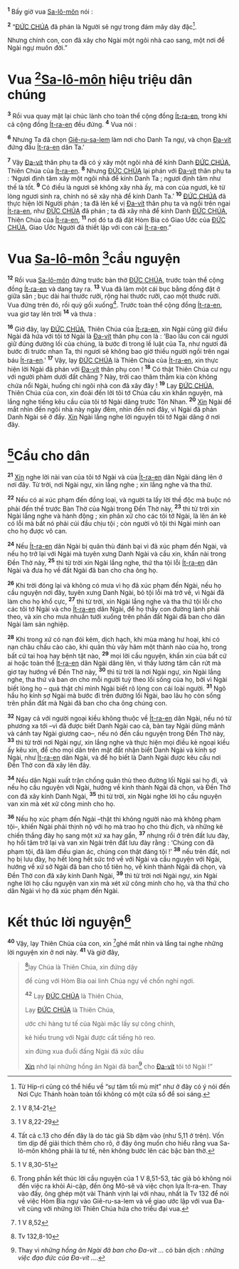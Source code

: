 <sup><b>1</b></sup> Bấy giờ vua [Sa-lô-môn]() nói :

<sup><b>2</b></sup> “[ĐỨC CHÚA]() đã phán là Người sẽ ngự trong đám mây dày đặc[^1-b1ef3948-6865-4586-88fe-4cca624ee839].

Nhưng chính con, con đã xây cho Ngài một ngôi nhà cao sang, một nơi để Ngài ngự muôn đời.”

# Vua [^1@-b1ef3948-6865-4586-88fe-4cca624ee839][Sa-lô-môn]() hiệu triệu dân chúng

<sup><b>3</b></sup> Rồi vua quay mặt lại chúc lành cho toàn thể cộng đồng [Ít-ra-en](), trong khi cả cộng đồng [Ít-ra-en]() đều đứng. <sup><b>4</b></sup> Vua nói :

<sup><b>6</b></sup> Nhưng Ta đã chọn [Giê-ru-sa-lem]() làm nơi cho Danh Ta ngự, và chọn [Đa-vít]() đứng đầu [Ít-ra-en]() dân Ta.’

<sup><b>7</b></sup> Vậy [Đa-vít]() thân phụ ta đã có ý xây một ngôi nhà để kính Danh [ĐỨC CHÚA](), Thiên Chúa của [Ít-ra-en](). <sup><b>8</b></sup> Nhưng [ĐỨC CHÚA]() lại phán với [Đa-vít]() thân phụ ta : ‘Ngươi định tâm xây một ngôi nhà để kính Danh Ta ; ngươi định tâm như thế là tốt. <sup><b>9</b></sup> Có điều là ngươi sẽ không xây nhà ấy, mà con của ngươi, kẻ từ lòng ngươi sinh ra, chính nó sẽ xây nhà để kính Danh Ta.’ <sup><b>10</b></sup> [ĐỨC CHÚA]() đã thực hiện lời Người phán ; ta đã lên kế vị [Đa-vít]() thân phụ ta và ngồi trên ngai [Ít-ra-en](), như [ĐỨC CHÚA]() đã phán ; ta đã xây nhà để kính Danh [ĐỨC CHÚA](), Thiên Chúa của [Ít-ra-en](), <sup><b>11</b></sup> nơi đó ta đã đặt Hòm Bia có Giao Ước của [ĐỨC CHÚA](), Giao Ước Người đã thiết lập với con cái [Ít-ra-en]().”

# Vua [Sa-lô-môn]() [^2@-b1ef3948-6865-4586-88fe-4cca624ee839]cầu nguyện

<sup><b>12</b></sup> Rồi vua [Sa-lô-môn]() đứng trước bàn thờ [ĐỨC CHÚA](), trước toàn thể cộng đồng [Ít-ra-en]() và dang tay ra. <sup><b>13</b></sup> Vua đã làm một cái bục bằng đồng đặt ở giữa sân ; bục dài hai thước rưỡi, rộng hai thước rưỡi, cao một thước rưỡi. Vua đứng trên đó, rồi quỳ gối xuống[^3-b1ef3948-6865-4586-88fe-4cca624ee839]. Trước toàn thể cộng đồng [Ít-ra-en](), vua giơ tay lên trời <sup><b>14</b></sup> và thưa :

<sup><b>16</b></sup> Giờ đây, lạy [ĐỨC CHÚA](), Thiên Chúa của [Ít-ra-en](), xin Ngài cũng giữ điều Ngài đã hứa với tôi tớ Ngài là [Đa-vít]() thân phụ con là : ‘Bao lâu con cái ngươi giữ đúng đường lối của chúng, là bước đi trong lề luật của Ta, như ngươi đã bước đi trước nhan Ta, thì ngươi sẽ không bao giờ thiếu người ngồi trên ngai báu [Ít-ra-en]().’ <sup><b>17</b></sup> Vậy, lạy [ĐỨC CHÚA]() là Thiên Chúa của [Ít-ra-en](), xin thực hiện lời Ngài đã phán với [Đa-vít]() thân phụ con ! <sup><b>18</b></sup> Có thật Thiên Chúa cư ngụ với người phàm dưới đất chăng ? Này, trời cao thăm thẳm kia còn không chứa nổi Ngài, huống chi ngôi nhà con đã xây đây ! <sup><b>19</b></sup> Lạy [ĐỨC CHÚA](), Thiên Chúa của con, xin đoái đến lời tôi tớ Chúa cầu xin khẩn nguyện, mà lắng nghe tiếng kêu cầu của tôi tớ Ngài dâng trước Tôn Nhan. <sup><b>20</b></sup> [Xin]() Ngài để mắt nhìn đến ngôi nhà này ngày đêm, nhìn đến nơi đây, vì Ngài đã phán Danh Ngài sẽ ở đấy. [Xin]() Ngài lắng nghe lời nguyện tôi tớ Ngài dâng ở nơi đây.

# [^3@-b1ef3948-6865-4586-88fe-4cca624ee839]Cầu cho dân

<sup><b>21</b></sup> [Xin]() nghe lời nài van của tôi tớ Ngài và của [Ít-ra-en]() dân Ngài dâng lên ở nơi đây. Từ trời, nơi Ngài ngự, xin lắng nghe ; xin lắng nghe và tha thứ.

<sup><b>22</b></sup> Nếu có ai xúc phạm đến đồng loại, và người ta lấy lời thề độc mà buộc nó phải đến thề trước Bàn Thờ của Ngài trong Đền Thờ này, <sup><b>23</b></sup> thì từ trời xin Ngài lắng nghe và hành động ; xin phân xử cho các tôi tớ Ngài, là lên án kẻ có lỗi mà bắt nó phải cúi đầu chịu tội ; còn người vô tội thì Ngài minh oan cho họ được vô can.

<sup><b>24</b></sup> Nếu [Ít-ra-en]() dân Ngài bị quân thù đánh bại vì đã xúc phạm đến Ngài, và nếu họ trở lại với Ngài mà tuyên xưng Danh Ngài và cầu xin, khẩn nài trong Đền Thờ này, <sup><b>25</b></sup> thì từ trời xin Ngài lắng nghe, thứ tha tội lỗi [Ít-ra-en]() dân Ngài và đưa họ về đất Ngài đã ban cho cha ông họ.

<sup><b>26</b></sup> Khi trời đóng lại và không có mưa vì họ đã xúc phạm đến Ngài, nếu họ cầu nguyện nơi đây, tuyên xưng Danh Ngài, bỏ tội lỗi mà trở về, vì Ngài đã làm cho họ khổ cực, <sup><b>27</b></sup> thì từ trời, xin Ngài lắng nghe và tha thứ tội lỗi cho các tôi tớ Ngài và cho [Ít-ra-en]() dân Ngài, để họ thấy con đường lành phải theo, và xin cho mưa nhuần tưới xuống trên phần đất Ngài đã ban cho dân Ngài làm sản nghiệp.

<sup><b>28</b></sup> Khi trong xứ có nạn đói kém, dịch hạch, khi mùa màng hư hoại, khi có nạn châu chấu cào cào, khi quân thù vây hãm một thành nào của họ, trong bất cứ tai hoạ hay bệnh tật nào, <sup><b>29</b></sup> mọi lời cầu nguyện, khấn xin của bất cứ ai hoặc toàn thể [Ít-ra-en]() dân Ngài dâng lên, vì thấy lương tâm cắn rứt mà giơ tay hướng về Đền Thờ này, <sup><b>30</b></sup> thì từ trời là nơi Ngài ngự, xin Ngài lắng nghe, tha thứ và ban ơn cho mỗi người tuỳ theo lối sống của họ, bởi vì Ngài biết lòng họ – quả thật chỉ mình Ngài biết rõ lòng con cái loài người. <sup><b>31</b></sup> Ngõ hầu họ kính sợ Ngài mà bước đi trên đường lối Ngài, bao lâu họ còn sống trên phần đất mà Ngài đã ban cho cha ông chúng con.

<sup><b>32</b></sup> Ngay cả với người ngoại kiều không thuộc về [Ít-ra-en]() dân Ngài, nếu nó từ phương xa tới –vì đã được biết Danh Ngài cao cả, bàn tay Ngài dũng mãnh và cánh tay Ngài giương cao–, nếu nó đến cầu nguyện trong Đền Thờ này, <sup><b>33</b></sup> thì từ trời nơi Ngài ngự, xin lắng nghe và thực hiện mọi điều kẻ ngoại kiều ấy kêu xin, để cho mọi dân trên mặt đất nhận biết Danh Ngài và kính sợ Ngài, như [Ít-ra-en]() dân Ngài, và để họ biết là Danh Ngài được kêu cầu nơi Đền Thờ con đã xây lên đây.

<sup><b>34</b></sup> Nếu dân Ngài xuất trận chống quân thù theo đường lối Ngài sai họ đi, và nếu họ cầu nguyện với Ngài, hướng về kinh thành Ngài đã chọn, và Đền Thờ con đã xây kính Danh Ngài, <sup><b>35</b></sup> thì từ trời, xin Ngài nghe lời họ cầu nguyện van xin mà xét xử công minh cho họ.

<sup><b>36</b></sup> Nếu họ xúc phạm đến Ngài –thật thì không người nào mà không phạm tội–, khiến Ngài phải thịnh nộ với họ mà trao họ cho thù địch, và những kẻ chiến thắng đày họ sang một xứ xa hay gần, <sup><b>37</b></sup> nhưng rồi ở trên đất lưu đày, họ hồi tâm trở lại và van xin Ngài trên đất lưu đày rằng : ‘Chúng con đã phạm tội, đã làm điều gian ác, chúng con thật đáng tội !’ <sup><b>38</b></sup> nếu trên đất, nơi họ bị lưu đày, họ hết lòng hết sức trở về với Ngài và cầu nguyện với Ngài, hướng về xứ sở Ngài đã ban cho tổ tiên họ, về kinh thành Ngài đã chọn, và Đền Thờ con đã xây kính Danh Ngài, <sup><b>39</b></sup> thì từ trời nơi Ngài ngự, xin Ngài nghe lời họ cầu nguyện van xin mà xét xử công minh cho họ, và tha thứ cho dân Ngài vì họ đã xúc phạm đến Ngài.

# Kết thúc lời nguyện[^4-b1ef3948-6865-4586-88fe-4cca624ee839]

<sup><b>40</b></sup> Vậy, lạy Thiên Chúa của con, xin [^4@-b1ef3948-6865-4586-88fe-4cca624ee839]ghé mắt nhìn và lắng tai nghe những lời nguyện xin ở nơi này. <sup><b>41</b></sup> Và giờ đây,

> [^5@-b1ef3948-6865-4586-88fe-4cca624ee839]lạy Chúa là Thiên Chúa, xin đứng dậy
>
> để cùng với Hòm Bia oai linh Chúa ngự về chốn nghỉ ngơi.
>
> <sup><b>42</b></sup> Lạy [ĐỨC CHÚA]() là Thiên Chúa,
>
> Lạy [ĐỨC CHÚA]() là Thiên Chúa,
>
> ước chi hàng tư tế của Ngài mặc lấy sự công chính,
>
> kẻ hiếu trung với Ngài được cất tiếng hò reo.
>
> xin đừng xua đuổi đấng Ngài đã xức dầu
>
> [Xin]() nhớ lại những hồng ân Ngài đã ban[^5-b1ef3948-6865-4586-88fe-4cca624ee839] cho [Đa-vít]() tôi tớ Ngài !”

[^1-b1ef3948-6865-4586-88fe-4cca624ee839]: Từ Híp-ri cũng có thể hiểu về “sự tăm tối mù mịt” như ở đây có ý nói đến Nơi Cực Thánh hoàn toàn tối không có một cửa sổ để soi sáng.

[^3-b1ef3948-6865-4586-88fe-4cca624ee839]: Tất cả c.13 cho đến đây là do tác giả Sb dặm vào (như 5,11 ở trên). Vốn tìm dịp để giải thích thêm cho rõ, ở đây ông muốn cho hiểu rằng vua Sa-lô-môn không phải là tư tế, nên không bước lên các bậc bàn thờ.

[^4-b1ef3948-6865-4586-88fe-4cca624ee839]: Trong phần kết thúc lời cầu nguyện của 1 V 8,51-53, tác giả bỏ không nói đến việc ra khỏi Ai-cập, đến ông Mô-sê và việc chọn lựa Ít-ra-en. Thay vào đấy, ông ghép một vài Thánh vịnh lại với nhau, nhất là Tv 132 để nói về việc Hòm Bia ngự vào Giê-ru-sa-lem và về giao ước lập với vua Đa-vít cùng với những lời Thiên Chúa hứa cho triều đại vua.

[^5-b1ef3948-6865-4586-88fe-4cca624ee839]: Thay vì _những hồng ân Ngài đã ban cho Đa-vít ..._ có bản dịch : _những việc đạo đức của Đa-vít ..._.

[^1@-b1ef3948-6865-4586-88fe-4cca624ee839]: 1 V 8,14-21

[^2@-b1ef3948-6865-4586-88fe-4cca624ee839]: 1 V 8,22-29

[^3@-b1ef3948-6865-4586-88fe-4cca624ee839]: 1 V 8,30-51

[^4@-b1ef3948-6865-4586-88fe-4cca624ee839]: 1 V 8,52

[^5@-b1ef3948-6865-4586-88fe-4cca624ee839]: Tv 132,8-10

